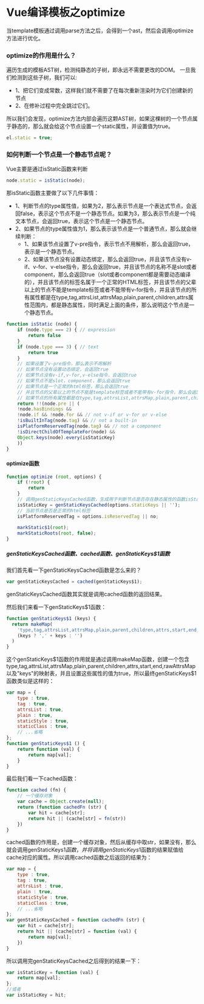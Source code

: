# Vue编译模板之optimize
当template模板通过调用parse方法之后，会得到一个ast，然后会调用optimize方法进行优化。

### optimize的作用是什么？

遍历生成的模板AST树，检测纯静态的子树，即永远不需要更改的DOM。
一旦我们检测到这些子树，我们可以:

- 1、把它们变成常数，这样我们就不需要了在每次重新渲染时为它们创建新的节点
- 2、在修补过程中完全跳过它们。

所以我们会发现，optimize方法内部会遍历这颗AST树，如果这棵树的一个节点属于静态的，那么就会给这个节点设置一个static属性，并设置值为true。

```javascript
el.static = true;
```

### 如何判断一个节点是一个静态节点呢？

Vue主要是通过isStatic函数来判断

```javascript
node.static = isStatic(node);
```

那isStatic函数主要做了以下几件事情：

- 1、判断节点的type属性值，如果为2，那么表示节点是一个表达式节点，会返回false，表示这个节点不是一个静态节点。如果为3，那么表示节点是一个纯文本节点，会返回true，表示这个节点是一个静态节点。
- 2、如果节点的type属性值为1，那么表示该节点是一个普通节点，那么就会继续判断：
  - 1、如果该节点设置了v-pre指令，表示节点不用解析，那么会返回true，表示是一个静态节点。
  - 2、如果该节点没有设置动态绑定，那么会返回true，并且该节点没有v-if、v-for、v-else指令，那么会返回true，并且该节点的名称不是slot或者component，那么会返回true（slot或者component都是需要动态编译的），并且该节点的标签名属于一个正常的HTML标签，并且该节点的父辈以上的节点不能是template标签或者不能带有v-for指令，并且该节点的所有属性都是在type,tag,attrsList,attrsMap,plain,parent,children,attrs属性范围内，都是静态属性，同时满足上面的条件，那么说明这个节点是一个静态节点。

```javascript
function isStatic (node) {
    if (node.type === 2) { // expression
        return false
    }
    if (node.type === 3) { // text
        return true
    }
    // 如果设置了v-pre指令，那么表示不用解析
    // 如果节点没有设置动态绑定，会返回true
    // 如果节点没有v-if,v-for,v-else指令，会返回true
    // 如果节点不是slot，component，那么会返回true
    // 如果节点是一个正常的html标签，那么会返回true
    // 并且节点的父辈以上的节点不能是template标签或者不能带有v-for指令，那么会返回true
    // 如果节点的所有属性都是在type,tag,attrsList,attrsMap,plain,parent,children,attrs属性范围内，都是静态属性，那么会返回true
    return !!(node.pre || (
    !node.hasBindings && 
    !node.if && !node.for && // not v-if or v-for or v-else
    !isBuiltInTag(node.tag) && // not a built-in
    isPlatformReservedTag(node.tag) && // not a component
    !isDirectChildOfTemplateFor(node) &&
    Object.keys(node).every(isStaticKey)
    ))
}
```

#### optimize函数

```javascript
function optimize (root, options) {
    if (!root) {
        return 
    }
    // 调用genStaticKeysCached函数，生成用于判断节点是否存在静态属性的函数isStaticKey。
    isStaticKey = genStaticKeysCached(options.staticKeys || '');
    // 当前节点是否是正常的html标签
    isPlatformReservedTag = options.isReservedTag || no;
    
    markStatic$1(root);
    markStaticRoots(root, false);
}
```

##### genStaticKeysCached函数、cached函数、genStaticKeys$1函数

我们首先看一下genStaticKeysCached函数是怎么来的？

```javascript
var genStaticKeysCached = cached(genStaticKeys$1);
```
genStaticKeysCached函数其实就是调用cached函数的返回结果。


然后我们来看一下genStaticKeys$1函数：

```javascript
function genStaticKeys$1 (keys) {
  return makeMap(
    'type,tag,attrsList,attrsMap,plain,parent,children,attrs,start,end,rawAttrsMap' +
    (keys ? ',' + keys : '')
  )
}
```
这个genStaticKeys$1函数的作用就是通过调用makeMap函数，创建一个包含type,tag,attrsList,attrsMap,plain,parent,children,attrs,start,end,rawAttrsMap以及"keys"的映射表，并且设置这些属性的值为true，所以最终genStaticKeys$1函数类似是这样的：

```javascript
var map = {
    type : true,
    tag : true,
    attrsList : true,
    plain : true,
    staticStyle : true,
    staticClass : true,
    // ...省略
};
function genStaticKeys$1 () {
    return function (val) {
        return map[val];
    }
}
```

最后我们看一下cached函数：

```javascript
function cached (fn) {
    // 一个缓存对象
    var cache = Object.create(null);
    return (function cachedFn (str) {
        var hit = cache[str];
        return hit || (cache[str] = fn(str))
    })
}
```
cached函数的作用是，创建一个缓存对象，然后从缓存中取str，如果没有，那么就会调用genStaticKeys$1函数，并将调用genStaticKeys$1函数的结果赋值给cache对应的属性。所以调用cached函数之后返回的结果为：

```javascript
var map = {
    type : true,
    tag : true,
    attrsList : true,
    plain : true,
    staticStyle : true,
    staticClass : true,
    // ...省略
};
var genStaticKeysCached = function cachedFn (str) {
    var hit = cache[str];
    return hit || (cache[str] = function (val) {
        return map[val];
    })
}
```

所以调用完genStaticKeysCached之后得到的结果一下：

```javascript
var isStaticKey = function (val) {
    return map[val];
};
//或者
var isStaticKey = hit;
```